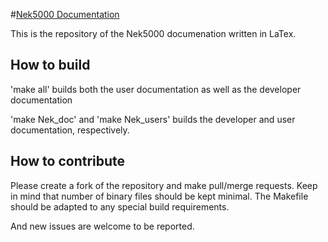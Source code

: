 #[Nek5000 Documentation](http://nek5000.mcs.anl.gov/)

This is the repository of the Nek5000 documenation written in LaTex.

## How to build

'make all' builds both the user documentation as well as the developer
documentation

'make Nek_doc' and 'make Nek_users' builds the developer and user documentation, 
respectively.

## How to contribute

Please create a fork of the repository and make pull/merge requests. Keep in 
mind that number of binary files should be kept minimal. The Makefile should be 
adapted to any special build requirements.

And new issues are welcome to be reported.